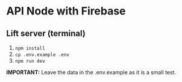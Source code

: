 # API Node with Firebase

## Lift server (terminal)

1. `npm install`
2. `cp .env.example .env`
3. `npm run dev`

**IMPORTANT:** Leave the data in the .env.example as it is a small test.
